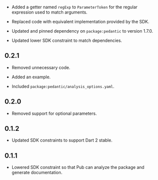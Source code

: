 * Added a getter named `regExp` to `ParameterToken` for the regular expression
  used to match arguments.

* Replaced code with equivalent implementation provided by the SDK.

* Updated and pinned dependency on `package:pedantic` to version 1.7.0.

* Updated lower SDK constraint to match dependencies.

## 0.2.1

* Removed unnecessary code.

* Added an example.

* Included `package:pedantic/analysis_options.yaml`.

## 0.2.0

* Removed support for optional parameters.

## 0.1.2

* Updated SDK constraints to support Dart 2 stable.

## 0.1.1

* Lowered SDK constraint so that Pub can analyze the package and generate
  documentation.
